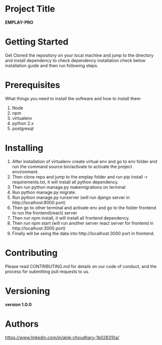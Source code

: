 # Project Title
  **EMPLAY-PRO**

# Getting Started

Get Cloned the repository on your local machine and jump to the directory and install dependency to check dependency installation check below installation guide and then run following steps.


# Prerequisites
What things you need to install the software and how to install them
  1. Node
  2. npm
  3. virtualenv
  4. python 2.x
  5. postgresql

# Installing
  1. After installation of virtualenv create virtual env and go to env folder and run the command source      bin/activate  to activate the project environment.
  2. Then clone repo and jump to the emplay folder and run pip install -r requirements.txt, it will install    all python dependency.
  3. Then run python manage.py makemigrations on terminal
  4. Run python manage.py migrate.
  5. Run python manage.py runserver (will run django server in http://localhost:8000 port)
  6. Then go to other terminal and activate env and go to the folder frontend to run the frontend(react)       server
  7. Then run npm install, it will install all frontend dependency.
  8. Then run npm start (will run another server react server for frontend in http://localhost:3000 port)
  9. Finally will be seing the data into http://localhost:3000 port in frontend.


# Contributing
Please read CONTRIBUTING.md for details on our code of conduct, and the process for submitting pull requests to us.

# Versioning
  **version 1.0.0**

# Authors
  https://www.linkedin.com/in/alok-choudhary-1b028310a/

